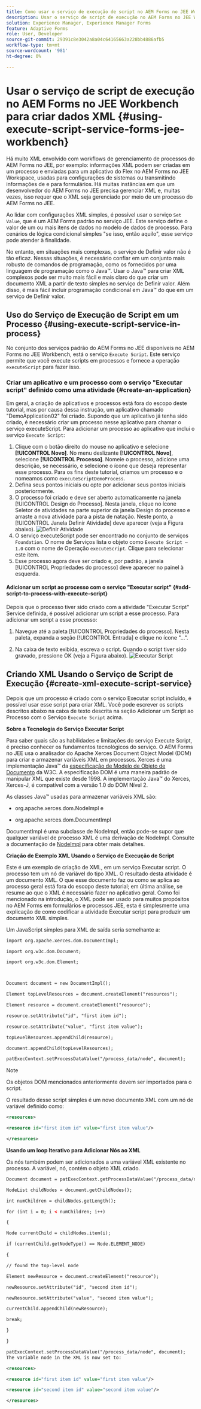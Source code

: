 ```yaml
---
title: Como usar o serviço de execução de script no AEM Forms no JEE Workbench para criar dados XML?
description: Usar o serviço de script de execução no AEM Forms no JEE Workbench para criar dados XML
solution: Experience Manager, Experience Manager Forms
feature: Adaptive Forms
role: User, Developer
source-git-commit: 29391c8e3042a8a04c64165663a228bb4886afb5
workflow-type: tm+mt
source-wordcount: '981'
ht-degree: 0%

---
```


# Usar o serviço de script de execução no AEM Forms no JEE Workbench para criar dados XML {#using-execute-script-service-forms-jee-workbench}

Há muito XML envolvido com workflows de gerenciamento de processos do AEM Forms no JEE, por exemplo: informações XML podem ser criadas em um processo e enviadas para um aplicativo do Flex no AEM Forms no JEE Workspace, usadas para configurações de sistemas ou transmitindo informações de e para formulários. Há muitas instâncias em que um desenvolvedor do AEM Forms no JEE precisa gerenciar XML e, muitas vezes, isso requer que o XML seja gerenciado por meio de um processo do AEM Forms no JEE.

Ao lidar com configurações XML simples, é possível usar o serviço `Set Value`, que é um AEM Forms padrão no serviço JEE. Este serviço define o valor de um ou mais itens de dados no modelo de dados de processo. Para cenários de lógica condicional simples &quot;se isso, então aquilo&quot;, esse serviço pode atender à finalidade.

No entanto, em situações mais complexas, o serviço de Definir valor não é tão eficaz. Nessas situações, é necessário confiar em um conjunto mais robusto de comandos de programação, como os fornecidos por uma linguagem de programação como o Java™. Usar o Java™ para criar XML complexos pode ser muito mais fácil e mais claro do que criar um documento XML a partir de texto simples no serviço de Definir valor. Além disso, é mais fácil incluir programação condicional em Java™ do que em um serviço de Definir valor.

## Uso do Serviço de Execução de Script em um Processo {#using-execute-script-service-in-process}

No conjunto dos serviços padrão do AEM Forms no JEE disponíveis no AEM Forms no JEE Workbench, está o serviço `Execute Script`. Este serviço permite que você execute scripts em processos e fornece a operação `executeScript` para fazer isso.

### Criar um aplicativo e um processo com o serviço &quot;Executar script&quot; definido como uma atividade {#create-an-application}

Em geral, a criação de aplicativos e processos está fora do escopo deste tutorial, mas por causa dessa instrução, um aplicativo chamado &quot;DemoApplication02&quot; foi criado. Supondo que um aplicativo já tenha sido criado, é necessário criar um processo nesse aplicativo para chamar o serviço executeScript. Para adicionar um processo ao aplicativo que inclui o serviço `Execute Script`:

1. Clique com o botão direito do mouse no aplicativo e selecione **[!UICONTROL Novo]**. No menu deslizante **[!UICONTROL Novo]**, selecione **[!UICONTROL Processo]**. Nomeie o processo, adicione uma descrição, se necessário, e selecione o ícone que deseja representar esse processo. Para os fins deste tutorial, criamos um processo e o nomeamos como `executeScriptDemoProcess`.
1. Defina seus pontos iniciais ou opte por adicionar seus pontos iniciais posteriormente.
1. O processo foi criado e deve ser aberto automaticamente na janela [!UICONTROL Design do Processo]. Nesta janela, clique no ícone Seletor de atividades na parte superior da janela Design do processo e arraste a nova atividade para a pista de natação. Neste ponto, a [!UICONTROL Janela Definir Atividade] deve aparecer (veja a Figura abaixo).
   ![Definir Atividade](assets/define-activity.jpg)
1. O serviço executeScript pode ser encontrado no conjunto de serviços `Foundation`. O nome de Serviços lista o objeto como `Execute Script – 1.0` com o nome de Operação `executeScript`. Clique para selecionar este item.
1. Esse processo agora deve ser criado e, por padrão, a janela [!UICONTROL Propriedades do processo] deve aparecer no painel à esquerda.

#### Adicionar um script ao processo com o serviço &quot;Executar script&quot; {#add-script-to-process-with-execute-script}

Depois que o processo tiver sido criado com a atividade &quot;Executar Script&quot; Service definida, é possível adicionar um script a esse processo. Para adicionar um script a esse processo:

1. Navegue até a paleta [!UICONTROL Propriedades do processo]. Nesta paleta, expanda a seção [!UICONTROL Entrada] e clique no ícone &quot;...&quot;.

1. Na caixa de texto exibida, escreva o script. Quando o script tiver sido gravado, pressione OK (veja a Figura abaixo).
   ![Executar Script](assets/execute-script.jpg)

## Criando XML Usando o Serviço de Script de Execução {#create-xml-execute-script-service}

Depois que um processo é criado com o serviço Executar script incluído, é possível usar esse script para criar XML. Você pode escrever os scripts descritos abaixo na caixa de texto descrita na seção Adicionar um Script ao Processo com o Serviço `Execute Script` acima.

**Sobre a Tecnologia do Serviço Executar Script**

Para saber quais são as habilidades e limitações do serviço Execute Script, é preciso conhecer os fundamentos tecnológicos do serviço. O AEM Forms no JEE usa o analisador do Apache Xerces Document Object Model (DOM) para criar e armazenar variáveis XML em processos. Xerces é uma implementação Java™ da [especificação de Modelo de Objeto de Documento](https://dom.spec.whatwg.org/) da W3C. A especificação DOM é uma maneira padrão de manipular XML que existe desde 1998. A implementação Java™ do Xerces, Xerces-J, é compatível com a versão 1.0 do DOM Nível 2.

As classes Java™ usadas para armazenar variáveis XML são:

* org.apache.xerces.dom.NodeImpl e

* org.apache.xerces.dom.DocumentImpl

DocumentImpl é uma subclasse de NodeImpl, então pode-se supor que qualquer variável de processo XML é uma derivação de NodeImpl. Consulte a documentação de [NodeImpl](https://xerces.apache.org/xerces-j/apiDocs/org/apache/xerces/dom/NodeImpl.html) para obter mais detalhes.

**Criação de Exemplo XML Usando o Serviço de Execução de Script**

Este é um exemplo de criação de XML, em um serviço Executar script. O processo tem um nó de variável do tipo XML. O resultado desta atividade é um documento XML. O que esse documento faz ou como se aplica ao processo geral está fora do escopo deste tutorial; em última análise, se resume ao que o XML é necessário fazer no aplicativo geral. Como foi mencionado na introdução, o XML pode ser usado para muitos propósitos no AEM Forms em formulários e processos JEE, esta é simplesmente uma explicação de como codificar a atividade Executar script para produzir um documento XML simples.

Um JavaScript simples para XML de saída seria semelhante a:

```xml
import org.apache.xerces.dom.DocumentImpl;

import org.w3c.dom.Document;

import org.w3c.dom.Element;



Document document = new DocumentImpl();

Element topLevelResources = document.createElement("resources");

Element resource = document.createElement("resource");

resource.setAttribute("id", "first item id");

resource.setAttribute("value", "first item value");

topLevelResources.appendChild(resource);

document.appendChild(topLevelResources);

patExecContext.setProcessDataValue("/process_data/node", document);
```

>[!NOTE]
>
>Os objetos DOM mencionados anteriormente devem ser importados para o script.

O resultado desse script simples é um novo documento XML com um nó de variável definido como:

```xml
<resources>

<resource id="first item id" value="first item value"/>

</resources>
```

**Usando um loop Iterativo para Adicionar Nós ao XML**

Os nós também podem ser adicionados a uma variável XML existente no processo. A variável, nó, contém o objeto XML criado.

```xml
Document document = patExecContext.getProcessDataValue("/process_data/node");

NodeList childNodes = document.getChildNodes();

int numChildren = childNodes.getLength();

for (int i = 0; i < numChildren; i++)

{

Node currentChild = childNodes.item(i);

if (currentChild.getNodeType() == Node.ELEMENT_NODE)

{

// found the top-level node

Element newResource = document.createElement("resource");

newResource.setAttribute("id", "second item id");

newResource.setAttribute("value", "second item value");

currentChild.appendChild(newResource);

break;

}

}

patExecContext.setProcessDataValue("/process_data/node", document);
The variable node in the XML is now set to:

<resources> 

<resource id="first item id" value="first item value"/> 

<resource id="second item id" value="second item value"/> 

</resources>
```
